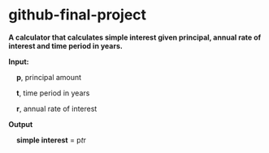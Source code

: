 # github-final-project

**A calculator that calculates simple interest given principal, annual rate of interest and time period in years.**

**Input:**

&nbsp;&nbsp;&nbsp;&nbsp;**p**, principal amount

&nbsp;&nbsp;&nbsp;&nbsp;**t**, time period in years

&nbsp;&nbsp;&nbsp;&nbsp;**r**, annual rate of interest

**Output**

&nbsp;&nbsp;&nbsp;&nbsp;**simple interest** = p*t*r
